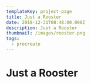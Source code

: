 ```yaml
---
templateKey: project-page
title: Just a Rooster
date: 2018-12-31T08:48:00.000Z
description: Just a Rooster
thumbnail: /images/rooster.png
tags:
  - procreate
---
```

# Just a Rooster
